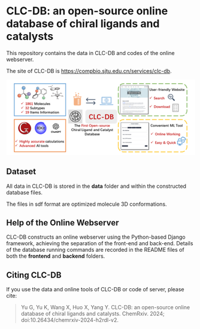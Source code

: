 # CLC-DB: an open-source online database of chiral ligands and catalysts

This repository contains the data in CLC-DB and codes of the online webserver.

The site of CLC-DB is https://compbio.sjtu.edu.cn/services/clc-db.

![fig0](fig0.png)

## Dataset

All data in CLC-DB is stored in the **data** folder and within the constructed database files.

The files in sdf format are optimized molecule 3D conformations.

## Help of the Online Webserver

CLC-DB constructs an online webserver using the Python-based Django framework, achieving the separation of the front-end and back-end. Details of the database running commands are recorded in the README files of both the **frontend** and **backend** folders.

## Citing CLC-DB

If you use the data and online tools of CLC-DB or code of server, please cite:

> Yu G, Yu K, Wang X, Huo X, Yang Y. CLC-DB: an open-source online database of chiral ligands and catalysts. ChemRxiv. 2024; doi:10.26434/chemrxiv-2024-h2rdl-v2.

